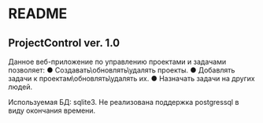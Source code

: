 # README

ProjectControl ver. 1.0
------------------
Данное веб-приложение по управлению проектами и задачами позволяет:
● Cоздавать\обновлять\удалять проекты.
● Добавлять задачи к проектам\обновлять\удалять их.
● Назначать задачи на других людей.

Используемая БД: sqlite3. Не реализована поддержка postgressql в виду окончания времени.

